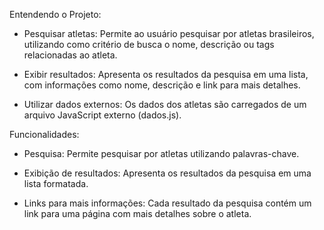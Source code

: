 Entendendo o Projeto:

- Pesquisar atletas: Permite ao usuário pesquisar por atletas brasileiros,
  utilizando como critério de busca o nome, descrição ou tags relacionadas ao atleta.
  
- Exibir resultados: Apresenta os resultados da pesquisa em uma lista,
  com informações como nome, descrição e link para mais detalhes.
  
- Utilizar dados externos: Os dados dos atletas são carregados de
  um arquivo JavaScript externo (dados.js).

Funcionalidades:
  
- Pesquisa: Permite pesquisar por atletas utilizando palavras-chave.
  
- Exibição de resultados: Apresenta os resultados da pesquisa em uma lista formatada.
  
- Links para mais informações: Cada resultado da pesquisa contém um link para uma página com mais detalhes sobre o atleta.
  
